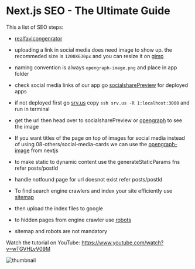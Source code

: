 # Next.js SEO - The Ultimate Guide

This a list of SEO steps:

- [realfavicongenrator](https://realfavicongenerator.net/)
- uploading a link in social media does need image to show up. the recommeded size is `1200X630px` and you can resize it on [gimp](https://www.gimp.org/)
- naming convention is always `opengraph-image.png` and place in app folder
- check social media links of our app go [socialsharePreview](https://socialsharepreview.com/) for deployed apps
- if not deployed first go [srv.us](https://docs.srv.us/) copy `ssh srv.us -R 1:localhost:3000` and run in terminal
- get the url then head over to socialsharePreview or [opengraph](https://www.opengraph.xyz/) to see the image
- If you want titles of the page on top of images for social media instead of using 08-others/social-media-cards we can use the [opengraph-image](https://nextjs.org/docs/app/api-reference/file-conventions/metadata/opengraph-image) from nextjs

- to make static to dynamic content use the generateStaticParams fns refer posts/postId
- handle notfound page for url doesnot exist refer posts/postId
- To find search engine crawlers and index your site efficiently use [sitemap](https://nextjs.org/docs/app/api-reference/file-conventions/metadata/sitemap)
- then upload the index files to google

- to hidden pages from engine crawler use [robots](https://nextjs.org/docs/app/api-reference/file-conventions/metadata/robots)
- sitemap and robots are not mandatory

Watch the tutorial on YouTube: https://www.youtube.com/watch?v=wTGVHLyV09M

![thumbnail](https://github.com/codinginflow/nextjs-seo/assets/52977034/dbeacda1-e5c5-4598-9f78-da5d5b9269ac)
